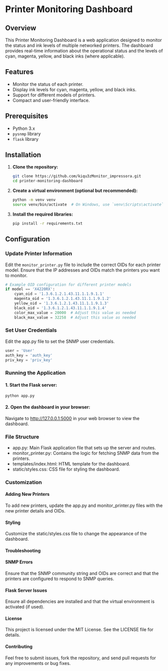 # Printer Monitoring Dashboard

## Overview

This Printer Monitoring Dashboard is a web application designed to monitor the status and ink levels of multiple networked printers. The dashboard provides real-time information about the operational status and the levels of cyan, magenta, yellow, and black inks (where applicable).

## Features

- Monitor the status of each printer.
- Display ink levels for cyan, magenta, yellow, and black inks.
- Support for different models of printers.
- Compact and user-friendly interface.

## Prerequisites

- Python 3.x
- `pysnmp` library
- `flask` library

## Installation

1. **Clone the repository:**

    ```bash
    git clone https://github.com/kiqu3zMonitor_impressora.git
    cd printer-monitoring-dashboard
    ```

2. **Create a virtual environment (optional but recommended):**

    ```bash
    python -m venv venv
    source venv/bin/activate  # On Windows, use `venv\Scripts\activate`
    ```

3. **Install the required libraries:**

    ```bash
    pip install -r requirements.txt
    ```

## Configuration

### Update Printer Information

Edit the `monitor_printer.py` file to include the correct OIDs for each printer model. Ensure that the IP addresses and OIDs match the printers you want to monitor.

```python
# Example OID configuration for different printer models
if model == 'X4220RX':
    cyan_oid = '1.3.6.1.2.1.43.11.1.1.9.1.1'
    magenta_oid = '1.3.6.1.2.1.43.11.1.1.9.1.2'
    yellow_oid = '1.3.6.1.2.1.43.11.1.1.9.1.3'
    black_oid = '1.3.6.1.2.1.43.11.1.1.9.1.4'
    color_max_value = 20000  # Adjust this value as needed
    black_max_value = 32258  # Adjust this value as needed
```


### Set User Credentials

Edit the app.py file to set the SNMP user credentials.

```python
user = 'User'
auth_key = 'auth_key'
priv_key = 'priv_key'
```

### Running the Application
#### 1. Start the Flask server:

```bash
python app.py
```

#### 2. Open the dashboard in your browser:

Navigate to http://127.0.0.1:5000 in your web browser to view the dashboard.


### File Structure

- app.py: Main Flask application file that sets up the server and routes.
- monitor_printer.py: Contains the logic for fetching SNMP data from the printers.
- templates/index.html: HTML template for the dashboard.
- static/styles.css: CSS file for styling the dashboard.


### Customization

#### Adding New Printers
To add new printers, update the app.py and monitor_printer.py files with the new printer details and OIDs.

#### Styling
Customize the static/styles.css file to change the appearance of the dashboard.

#### Troubleshooting
#### SNMP Errors
Ensure that the SNMP community string and OIDs are correct and that the printers are configured to respond to SNMP queries.

#### Flask Server Issues
Ensure all dependencies are installed and that the virtual environment is activated (if used).

#### License
This project is licensed under the MIT License. See the LICENSE file for details.

#### Contributing
Feel free to submit issues, fork the repository, and send pull requests for any improvements or bug fixes.
